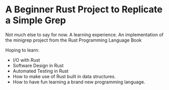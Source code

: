 # A Beginner Rust Project to Replicate a Simple Grep

Not much else to say for now. A learning experience.
An implementation of the minigrep project from the Rust Programming Language Book

Hoping to learn:

- I/O with Rust
- Software Design in Rust
- Automated Testing in Rust
- How to make use of Rust built in data structures.
- How to have fun learning a brand new programming language.